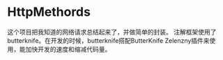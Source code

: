 # HttpMethords
这个项目把我知道的网络请求总结起来了，并做简单的封装。
注解框架使用了butterknife。在开发的时候，butterknife搭配ButterKnife Zelenzny插件来使用，能加快开发的速度和缩减代码量。
